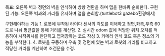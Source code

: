 목표: 오른쪽 벽과 정면의 벽을 인식하여 방향 전환을 하며 맵을 한바퀴 순회한다.
구현된 기능: 오른쪽 벽과의 거리를 유지하며 맵을 순회함.(turtlebot3 gazebo환경에서)

구현해야하는 기능
	1. 로봇에 부착된 라이다 센서의 각도를 이해하고 정면,좌측,우측 60도로 나눠 평균값을 통해 거리를 계산함. 
	2. 실시간 odom 값에 적당한 위치 오차를 적용하여 시작위치를 판단하고 맵저장하는 코드 작성
	3. 카메라 인식 코드 혹은 청소의 기능을 부착한다.
	4. 로봇을 구동하며 우측 및 정면에 있는 벽과 로봇의 거리를 비교하고 적당한 거리를 계산하여 조건문을 수정.
